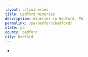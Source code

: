 ```yaml
---
layout: citywineries
title: Bedford Wineries
description: Wineries in Bedford, PA
permalink: /pa/bedford/bedford/
state: pa
county: bedford
city: bedford
---
```

-
